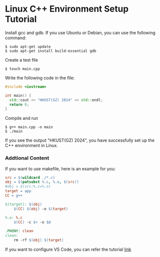 # Linux C++ Environment Setup Tutorial
Install gcc and gdb. If you use Ubuntu or Debian, you can use the following command:
```shell
$ sudo apt-get update
$ sudo apt-get install build-essential gdb
```
Create a test file
```shell
$ touch main.cpp
```
Write the following code in the file:
```cpp
#include <iostream>

int main() {
  std::cout << "HKUST(GZ) 2024" << std::endl;
  return 0;
}
```
Compile and run
```shell
$ g++ main.cpp -o main
$ ./main
```
If you see the output "HKUST(GZ) 2024", you have successfully set up the C++ environment in Linux.
### Addtional Content
If you want to use makefile, here is an example for you:
```makefile
src = $(wildcard ./*.c)  
obj = $(patsubst %.c, %.o, $(src))  
#obj = $(src:%.c=%.o)  
target = app  
CC = g++  

$(target): $(obj)  
    $(CC) $(obj) -o $(target)  

%.o: %.c  
    $(CC) -c $< -o $@  
    
.PHONY: clean  
clean:  
    rm -rf $(obj) $(target)
```
If you want to configure VS Code, you can refer the tutorial [link](https://code.visualstudio.com/docs/cpp/config-linux)
